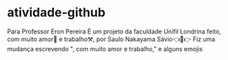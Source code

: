 # atividade-github
Para Professor Eron Pereira
É um projeto da faculdade Unifil Londrina feito, com muito amor💌 e trabalho⚒️, por Saulo Nakayama Sávio👈🤠👉
Fiz uma mudança escrevendo ", com muito amor e trabalho," e alguns emojis
